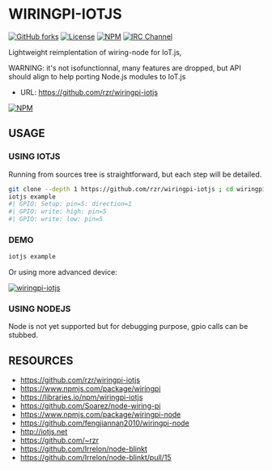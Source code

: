 # WIRINGPI-IOTJS #

[![GitHub forks](https://img.shields.io/github/forks/rzr/wiringpi-iotjs.svg?style=social&label=Fork&maxAge=2592000)](https://GitHub.com/rzr/wiringpi-iotjs/network/)
[![License](https://img.shields.io/badge/licence-BSD-3.svg?style=flat)](LICENSE)
[![NPM](https://img.shields.io/npm/v/wiringpi-iotjs.svg)](https://www.npmjs.com/package/wiringpi-iotjs)
[![IRC Channel](https://img.shields.io/badge/chat-on%20freenode-brightgreen.svg)](https://kiwiirc.com/client/irc.freenode.net/#tizen)

Lightweight reimplentation of wiring-node for IoT.js,

WARNING: it's not isofunctionnal, many features are dropped, but API should align
to help porting Node.js modules to IoT.js

* URL: <https://github.com/rzr/wiringpi-iotjs>

[![NPM](https://nodei.co/npm/wiringpi-iotjs.png)](https://npmjs.org/package/wiringpi-iotjs)

## USAGE ##

### USING IOTJS ###

Running from sources tree is straightforward, but each step will be detailed.

```sh
git clone --depth 1 https://github.com/rzr/wiringpi-iotjs ; cd wiringpi-iotjs
iotjs example
#| GPIO: Setup: pin=5: direction=1
#| GPIO: write: high: pin=5
#| GPIO: write: low: pin=5
```

### DEMO ###

```sh
iotjs example
```

Or using more advanced device:

[![wiringpi-iotjs](
https://pbs.twimg.com/ext_tw_video_thumb/1019945702791766017/pu/img/bbbNf-HJR2FkUb5l.jpg
)](
https://twitter.com/TizenHelper/status/1019945989388546048#
"blinkt-node")

### USING NODEJS ###

Node is not yet supported but for debugging purpose, gpio calls can be stubbed.

## RESOURCES ##

* <https://github.com/rzr/wiringpi-iotjs>
* <https://www.npmjs.com/package/wiringpi>
* <https://libraries.io/npm/wiringpi-iotjs>
* <https://github.com/Soarez/node-wiring-pi>
* <https://www.npmjs.com/package/wiringpi-node>
* <https://github.com/fengjiannan2010/wiringpi-node>
* <http://iotjs.net>
* <https://github.com/~rzr>
* <https://github.com/Irrelon/node-blinkt>
* <https://github.com/Irrelon/node-blinkt/pull/15>
